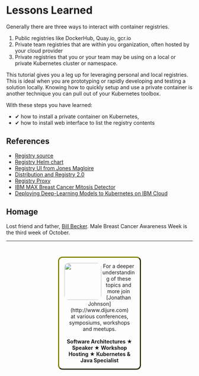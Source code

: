 # Lessons Learned #

Generally there are three ways to interact with container registries.

1. Public registries like DockerHub, Quay.io, gcr.io
2. Private team registries that are within you organization, often hosted by your cloud provider 
3. Private registries that you or your team may be using on a local or private Kubernetes cluster or namespace.

This tutorial gives you a leg up for leveraging personal and local registries. This is ideal when you are prototyping or rapidly developing and testing a solution locally. Knowing how to quickly setup and use a private container is another technique you can pull out of your Kubernetes toolbox.

With these steps you have learned:

  - &#x2714; how to install a private container on Kubernetes,
  - &#x2714; how to install web interface to list the registry contents

## References ##

- [Registry source](https://github.com/docker/distribution)
- [Registry Helm chart](https://github.com/helm/charts/tree/master/stable/docker-registry)
- [Registry UI from Jones Magloire](https://github.com/Joxit/docker-registry-ui)
- [Distribution and Registry 2.0](https://github.com/docker/distribution)
- [Registry Proxy](https://github.com/helm/charts/tree/master/incubator/kube-registry-proxy)
- [IBM MAX Breast Cancer Mitosis Detector](https://github.com/IBM/MAX-Breast-Cancer-Mitosis-Detector)
- [Deploying Deep-Learning Models to Kubernetes on IBM Cloud](https://medium.com/ibm-watson-data-lab/deploying-deep-learning-models-to-kubernetes-on-the-ibm-cloud-93d4a22cb2ab)

## Homage ##

Lost friend and father, [Bill Becker](https://vimeo.com/73274666). Male Breast Cancer Awareness Week is the third week of October.

------
<p style="text-align: center; padding: 1em; margin: 3em; margin-left: 10em; margin-right: 10em; border-; 1px; border-color: olive;  border-radius: 12px; border-style:outset">
<img align="left" src="/javajon/courses/kubernetes-pipelines/registries/assets/jonathan-johnson.jpg" width="100" style="border-radius: 12px">
For a deeper understanding of these topics and more join <br>[Jonathan Johnson](http://www.dijure.com)<br> at various conferences, symposiums, workshops and meetups.
<br><br>
<b>Software Architectures ★ Speaker ★ Workshop Hosting ★ Kubernetes & Java Specialist</b>
</p>

